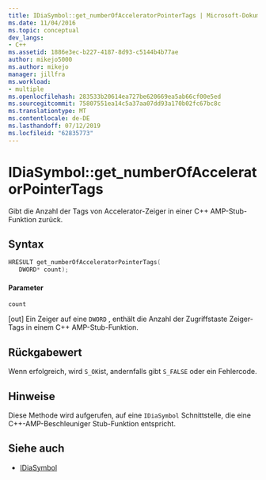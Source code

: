 ```yaml
---
title: IDiaSymbol::get_numberOfAcceleratorPointerTags | Microsoft-Dokumentation
ms.date: 11/04/2016
ms.topic: conceptual
dev_langs:
- C++
ms.assetid: 1886e3ec-b227-4187-8d93-c5144b4b77ae
author: mikejo5000
ms.author: mikejo
manager: jillfra
ms.workload:
- multiple
ms.openlocfilehash: 283533b20614ea727be620669ea5ab66cf00e5ed
ms.sourcegitcommit: 75807551ea14c5a37aa07dd93a170b02fc67bc8c
ms.translationtype: MT
ms.contentlocale: de-DE
ms.lasthandoff: 07/12/2019
ms.locfileid: "62835773"
---
```

# <a name="idiasymbolgetnumberofacceleratorpointertags"></a>IDiaSymbol::get_numberOfAcceleratorPointerTags
Gibt die Anzahl der Tags von Accelerator-Zeiger in einer C++ AMP-Stub-Funktion zurück.

## <a name="syntax"></a>Syntax

```C++
HRESULT get_numberOfAcceleratorPointerTags(
   DWORD* count);
```

#### <a name="parameters"></a>Parameter
 `count`

[out] Ein Zeiger auf eine `DWORD` , enthält die Anzahl der Zugriffstaste Zeiger-Tags in einem C++ AMP-Stub-Funktion.

## <a name="return-value"></a>Rückgabewert
 Wenn erfolgreich, wird `S_OK`ist, andernfalls gibt `S_FALSE` oder ein Fehlercode.

## <a name="remarks"></a>Hinweise
 Diese Methode wird aufgerufen, auf eine `IDiaSymbol` Schnittstelle, die eine C++-AMP-Beschleuniger Stub-Funktion entspricht.

## <a name="see-also"></a>Siehe auch
- [IDiaSymbol](../../debugger/debug-interface-access/idiasymbol.md)